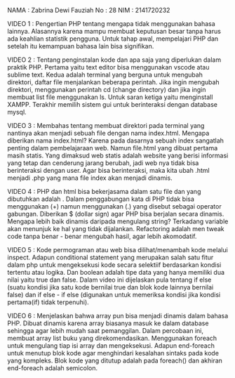 NAMA : Zabrina Dewi Fauziah
No : 28
NIM : 2141720232

VIDEO 1 : Pengertian PHP tentang mengapa tidak menggunakan bahasa lainnya. Alasannya karena mampu membuat keputusan besar tanpa harus ada keahlian statistik pengguna. Untuk tahap awal, mempelajari PHP dan setelah itu kemampuan bahasa lain bisa signifikan.

VIDEO 2 : Tentang penginstalan kode dan apa saja yang diperlukan dalam praktik PHP. Pertama yaitu text editor bisa menggunakan vscode atau sublime text. Kedua adalah terminal yang berguna untuk mengubah direktori, daftar file menjalankan beberapa perintah. Jika ingin mengubah direktori, menggunakan perintah cd (change directory) dan jika ingin membuat list file menggunakan ls. Untuk saran ketiga yaitu menginstall XAMPP. Terakhir memilih sistem gui untuk berinteraksi dengan database mysql.

VIDEO 3 : Membahas tentang membuat direktori pada terminal yang nantinya akan menjadi sebuah file dengan nama index.html. Mengapa diberikan nama index.html? Karena pada dasarnya sebuah index sangatlah penting dalam pembelajaraan web. Namun file.html yang dibuat pertama masih statis. Yang dimaksud web statis adalah website yang berisi informasi yang tetap dan cenderung jarang berubah, jadi web nya tidak bisa berinteraksi dengan user. Agar bisa berinteraksi, maka kita ubah .html menjadi .php yang mana file index akan menjadi dinamis. 

VIDEO 4 : PHP dan html bisa bekerjasama dalam satu file dan yang dibutuhkan adalah <?php ?>. Dalam penggabungan kata di PHP tidak bisa menggunakan (+) namun menggunakan (.) yang disebut sebagai operator gabungan. Diberikan $ (dollar sign) agar PHP bisa berjalan secara dinamis. Mengapa lebih baik dinamis daripada mengulang string? Terkadang variable akan menunjuk ke hal yang tidak dijalankan. Refactoring adalah men tweak code tanpa benar - benar mengubah hasil, agar lebih akomodatif.

VIDEO 5 : Kode permograman atau web bisa dilihat/menambah kode melalui inspect. Adapun conditional statement yang merupakan salah satu fitur dalam php untuk mengeksekusi kode secara selektiif berdasarkan kondisi tertentu atau logika. Dan boolean adalah tipe data yang hanya memiliki dua nilai yaitu true dan false. Dalam video ini dijelaskan pula tentang if else (suatu kondisi jika satu kode bernilai true dan blok kode lainnya bernilai false) dan if else - if else (digunakan untuk memeriksa kondisi jika kondisi pertama(if) tidak terpenuhi). 

VIDEO 6 : Menjelaskan bahwa array pun bisa menjadi dinamis dalam bahasa PHP. Dibuat dinamis karena array biasanya masuk ke dalam database sehingga agar lebih mudah saat pemanggilan. Dalam percobaan ini, membuat array list buku yang direkomendasikan. Menggunakan foreach untuk mengulang tiap isi array dan mengeksekusi. Adapun end-foreach untuk menutup blok kode agar menghindari kesalahan sintaks pada kode yang kompleks. Blok kode yang ditutup adalah pada foreach() dan akhiran end-foreach adalah semicolon.